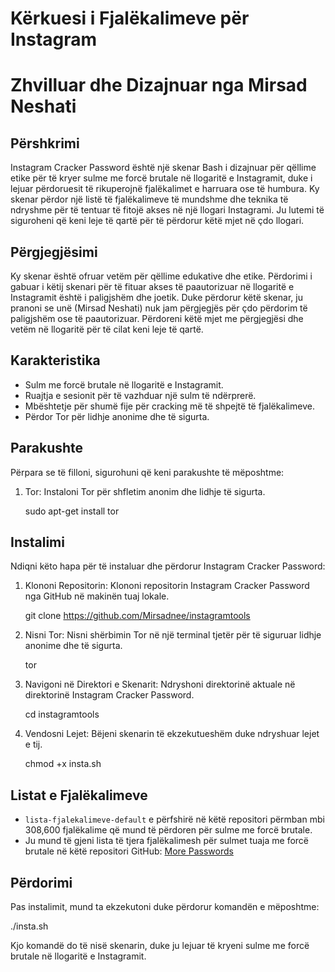 # Kërkuesi i Fjalëkalimeve për Instagram

# Zhvilluar dhe Dizajnuar nga Mirsad Neshati

## Përshkrimi

Instagram Cracker Password është një skenar Bash i dizajnuar për qëllime etike për të kryer sulme me forcë brutale në llogaritë e Instagramit, duke i lejuar përdoruesit të rikuperojnë fjalëkalimet e harruara ose të humbura. Ky skenar përdor një listë të fjalëkalimeve të mundshme dhe teknika të ndryshme për të tentuar të fitojë akses në një llogari Instagrami. Ju lutemi të siguroheni që keni leje të qartë për të përdorur këtë mjet në çdo llogari.

## Përgjegjësimi

Ky skenar është ofruar vetëm për qëllime edukative dhe etike. Përdorimi i gabuar i këtij skenari për të fituar akses të paautorizuar në llogaritë e Instagramit është i paligjshëm dhe joetik. Duke përdorur këtë skenar, ju pranoni se unë (Mirsad Neshati) nuk jam përgjegjës për çdo përdorim të paligjshëm ose të paautorizuar. Përdoreni këtë mjet me përgjegjësi dhe vetëm në llogaritë për të cilat keni leje të qartë.

## Karakteristika

- Sulm me forcë brutale në llogaritë e Instagramit.
- Ruajtja e sesionit për të vazhduar një sulm të ndërprerë.
- Mbështetje për shumë fije për cracking më të shpejtë të fjalëkalimeve.
- Përdor Tor për lidhje anonime dhe të sigurta.

## Parakushte

Përpara se të filloni, sigurohuni që keni parakushte të mëposhtme:

1. Tor: Instaloni Tor për shfletim anonim dhe lidhje të sigurta.

   sudo apt-get install tor

## Instalimi

Ndiqni këto hapa për të instaluar dhe përdorur Instagram Cracker Password:

1. Klononi Repositorin: Klononi repositorin Instagram Cracker Password nga GitHub në makinën tuaj lokale.

   git clone https://github.com/Mirsadnee/instagramtools

2. Nisni Tor: Nisni shërbimin Tor në një terminal tjetër për të siguruar lidhje anonime dhe të sigurta.

   tor

3. Navigoni në Direktori e Skenarit: Ndryshoni direktorinë aktuale në direktorinë Instagram Cracker Password.

   cd instagramtools

4. Vendosni Lejet: Bëjeni skenarin të ekzekutueshëm duke ndryshuar lejet e tij.

   chmod +x insta.sh

## Listat e Fjalëkalimeve

- `lista-fjalekalimeve-default` e përfshirë në këtë repositori përmban mbi 308,600 fjalëkalime që mund të përdoren për sulme me forcë brutale.
- Ju mund të gjeni lista të tjera fjalëkalimesh për sulmet tuaja me forcë brutale në këtë repositori GitHub: [More Passwords](https://github.com/scipag/password-list)

## Përdorimi

Pas instalimit, mund ta ekzekutoni duke përdorur komandën e mëposhtme:

./insta.sh

Kjo komandë do të nisë skenarin, duke ju lejuar të kryeni sulme me forcë brutale në llogaritë e Instagramit.
